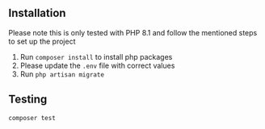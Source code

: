 ## Installation

Please note this is only tested with PHP 8.1 and follow the mentioned steps to set up the project

1. Run `composer install` to install php packages
2. Please update the `.env` file with correct values
3. Run `php artisan migrate`

## Testing

```bash
composer test
```

